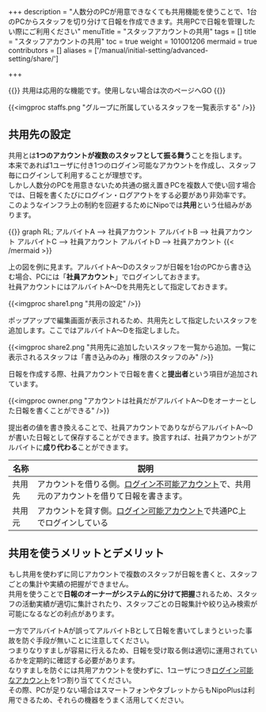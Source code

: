 +++
description = "人数分のPCが用意できなくても共用機能を使うことで、1台のPCからスタッフを切り分けて日報を作成できます。共用PCで日報を管理したい際にご利用ください"
menuTitle = "スタッフアカウントの共用"
tags = []
title = "スタッフアカウントの共用"
toc = true
weight = 101001206
mermaid = true
contributors = []
aliases = ['/manual/initial-setting/advanced-setting/share/']

+++


{{<alice pos="left" icon="default">}}
共用は応用的な機能です。使用しない場合は次のページへGO
{{</alice>}}

{{<imgproc staffs.png "グループに所属しているスタッフを一覧表示する" />}}

## 共用先の設定

共用とは**1つのアカウントが複数のスタッフとして振る舞う**ことを指します。  
本来であれば1ユーザに付き1つのログイン可能なアカウントを作成し、スタッフ毎にログインして利用することが理想です。  
しかし人数分のPCを用意きないため共通の据え置きPCを複数人で使い回す場合では、日報を書くたびにログイン・ログアウトをする必要があり非効率です。
このようなインフラ上の制約を回避するためにNipoでは**共用**という仕組みがあります。

{{<mermaid align="center">}}
graph RL;
  アルバイトA --> 社員アカウント
  アルバイトB --> 社員アカウント
  アルバイトC --> 社員アカウント
  アルバイトD --> 社員アカウント
{{< /mermaid >}}

上の図を例に見ます。アルバイトA〜Dのスタッフが日報を1台のPCから書き込む場合、PCには「**社員アカウント**」でログインしておきます。  
社員アカウントにはアルバイトA〜Dを共用先として指定しておきます。  

{{<imgproc share1.png "共用の設定" />}}

ポップアップで編集画面が表示されるため、共用先として指定したいスタッフを追加します。ここではアルバイトA〜Dを指定しました。

{{<imgproc share2.png "共用先に追加したいスタッフを一覧から追加。一覧に表示されるスタッフは「書き込みのみ」権限のスタッフのみ" />}}

日報を作成する際、社員アカウントで日報を書くと**提出者**という項目が追加されています。

{{<imgproc owner.png "アカウントは社員だがアルバイトA〜Dをオーナーとした日報を書くことができる" />}}

提出者の値を書き換えることで、社員アカウントでありながらアルバイトA〜Dが書いた日報として保存することができます。換言すれば、社員アカウントがアルバイトに**成り代わる**ことができます。

|名称|説明|
|---|---|
|共用先|アカウントを借りる側。[ログイン不可能アカウント](/docs/manual/initial-setting/staff/make/)で、共用元のアカウントを借りて日報を書きます。|
|共用元|アカウントを貸す側。[ログイン可能アカウント](/docs/manual/initial-setting/staff/make/)で共通PC上でログインしている|

## 共用を使うメリットとデメリット

もし共用を使わずに同じアカウントで複数のスタッフが日報を書くと、スタッフごとの集計や実績の把握ができません。  
共用を使うことで**日報のオーナーがシステム的に分けて把握**されるため、スタッフの活動実績が適切に集計されたり、スタッフごとの日報集計や絞り込み検索が可能になるなどの利点があります。  

一方でアルバイトAが誤ってアルバイトBとして日報を書いてしまうといった事故を防ぐ手段が無いことに注意してください。  
つまりなりすましが容易に行えるため、日報を受け取る側は適切に運用されているかを定期的に確認する必要があります。  
なりすましを防ぐには共用アカウントを使わずに、1ユーザにつき[ログイン可能なアカウント](/docs/manual/initial-setting/staff/make/)を1つ割り当ててください。  
その際、PCが足りない場合はスマートフォンやタブレットからもNipoPlusは利用できるため、それらの機器をうまく活用してください。
